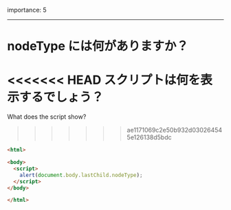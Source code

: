 importance: 5

---

# nodeType には何がありますか？

<<<<<<< HEAD
スクリプトは何を表示するでしょう？
=======
What does the script show?
>>>>>>> ae1171069c2e50b932d030264545e126138d5bdc

```html
<html>

<body>
  <script>
    alert(document.body.lastChild.nodeType);
  </script>
</body>

</html>
```
